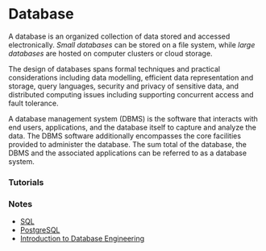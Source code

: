 # Database

A database is an organized collection of data stored and accessed electronically. *Small databases* can be stored on a file system, while *large databases* are hosted on computer clusters or cloud storage. 

The design of databases spans formal techniques and practical considerations including data modelling, efficient data representation and storage, query languages, security and privacy of sensitive data, and distributed computing issues including supporting concurrent access and fault tolerance.

A database management system (DBMS) is the software that interacts with end users, applications, and the database itself to capture and analyze the data. The DBMS software additionally encompasses the core facilities provided to administer the database. The sum total of the database, the DBMS and the associated applications can be referred to as a database system.

### Tutorials

### Notes

- [SQL](sql/index.md)
- [PostgreSQL](postgresql/index.md)
- [Introduction to Database Engineering](dbeng/index.md)


